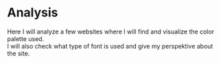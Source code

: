 Analysis
==============================================

Here I will analyze a few websites where I will find and visualize the color palette used.  
I will also check what type of font is used and give my perspektive about the site.
